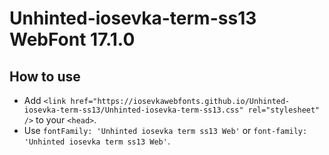 # Unhinted-iosevka-term-ss13 WebFont 17.1.0

## How to use

- Add `<link href="https://iosevkawebfonts.github.io/Unhinted-iosevka-term-ss13/Unhinted-iosevka-term-ss13.css" rel="stylesheet" />` to your `<head>`.
- Use `fontFamily: 'Unhinted iosevka term ss13 Web'` or `font-family: 'Unhinted iosevka term ss13 Web'`.

